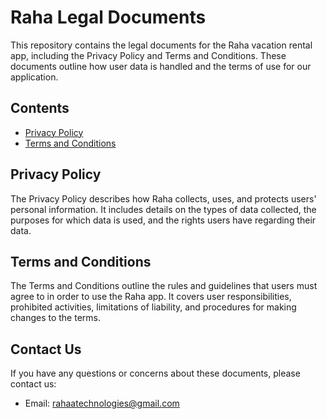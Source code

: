 # Raha Legal Documents

This repository contains the legal documents for the Raha vacation rental app, including the Privacy Policy and Terms and Conditions. These documents outline how user data is handled and the terms of use for our application.

## Contents

- [Privacy Policy](./privacy-policy.md)
- [Terms and Conditions](./terms-and-conditions.md)

## Privacy Policy

The Privacy Policy describes how Raha collects, uses, and protects users' personal information. It includes details on the types of data collected, the purposes for which data is used, and the rights users have regarding their data.

## Terms and Conditions

The Terms and Conditions outline the rules and guidelines that users must agree to in order to use the Raha app. It covers user responsibilities, prohibited activities, limitations of liability, and procedures for making changes to the terms.

## Contact Us

If you have any questions or concerns about these documents, please contact us:

- Email: [rahaatechnologies@gmail.com](mailto:rahaatechnologies@gmail.com)


